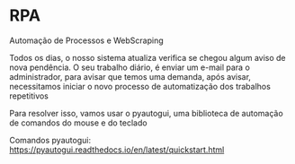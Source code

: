 # RPA
Automação de Processos e WebScraping

Todos os dias, o nosso sistema atualiza verifica se chegou algum aviso de nova pendência. O seu trabalho diário, é enviar um e-mail para o administrador, para avisar que temos uma demanda, após avisar, necessitamos iniciar o novo processo de automatização dos trabalhos repetitivos


Para resolver isso, vamos usar o pyautogui, uma biblioteca de automação de comandos do mouse e do teclado

Comandos pyautogui: https://pyautogui.readthedocs.io/en/latest/quickstart.html

